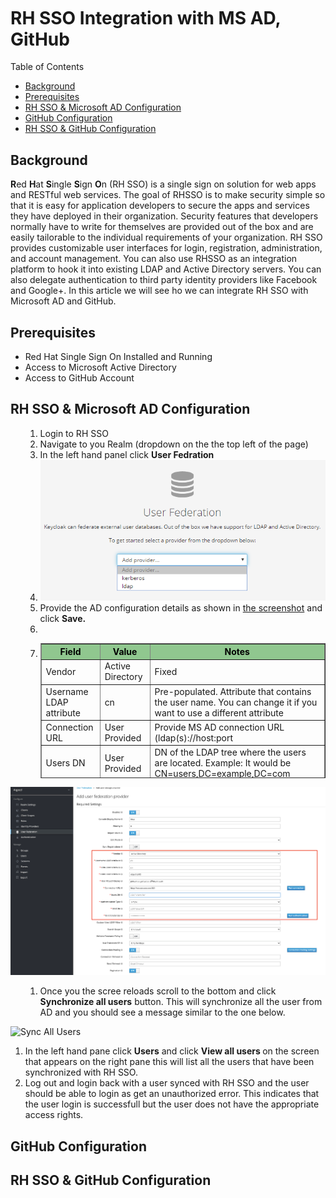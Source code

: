 <h1>&nbsp;</h1>
<h1>&nbsp;</h1>
<h1>RH SSO Integration with MS AD, GitHub</h1>
<p>Table of Contents</p>
<ul>
<li><a href="#_background">Background</a></li>
<li><a href="#_prerequisites">Prerequisites</a></li>
<li><a href="#_rhssoad">RH SSO &amp; Microsoft AD Configuration</a></li>
<li><a href="#_githubconf">GitHub Configuration</a></li>
<li><a href="#_rhssogithub">RH SSO &amp; GitHub Configuration</a></li>
</ul>
<h2 id="_background">Background</h2>
<p><strong>R</strong>ed <strong>H</strong>at <strong>S</strong>ingle <strong>S</strong>ign <strong>O</strong>n (RH SSO) is a single sign on solution for web apps and RESTful web services. The goal of RHSSO is to make security simple so that it is easy for application developers to secure the apps and services they have deployed in their organization. Security features that developers normally have to write for themselves are provided out of the box and are easily tailorable to the individual requirements of your organization. RH SSO provides customizable user interfaces for login, registration, administration, and account management. You can also use RHSSO as an integration platform to hook it into existing LDAP and Active Directory servers. You can also delegate authentication to third party identity providers like Facebook and Google+. In this article we will see ho we can integrate RH SSO with Microsoft AD and GitHub.</p>
<h2 id="_prerequisites">Prerequisites</h2>
<ul>
<li>Red Hat Single Sign On Installed and Running</li>
<li>Access to Microsoft Active Directory</li>
<li>Access to GitHub Account</li>
</ul>
<h2 id="_rhssoad">RH SSO &amp; Microsoft AD Configuration</h2>
<ol>
<ol>
<li>Login to RH SSO</li>
<li>Navigate to you Realm (dropdown on the the top left of the page)</li>
<li>In the left hand panel click <strong>User Fedration</strong></li>
<li><img src="https://github.com/rohitralhan/RHSSOIntegADGitLDAP/blob/main/images/rhsso-user-fedration.png" alt="User Fedration" /></li>
<li>Provide the AD configuration details as shown in <a href="https://geekprank.com/chat-screenshot/" rel="nofollow">the screenshot</a> and click <strong>Save.</strong></li>
<li>&nbsp;</li>
<li>
<table style="width: 100%; height: 216px;" border="1" cellspacing="0" cellpadding="0">
<tbody>
<tr style="background-color: #90c78f; color: #000000;">
<td style="text-align: center; height: 18px; width: 28.9676%;"><strong>Field</strong></td>
<td style="text-align: center; height: 18px; width: 24.1911%;"><strong>Value</strong></td>
<td style="text-align: center; height: 18px; width: 46.5331%;"><strong>Notes</strong></td>
</tr>
<tr style="height: 18px;">
<td style="height: 18px; width: 28.9676%;">Vendor</td>
<td style="height: 18px; width: 24.1911%;">Active Directory</td>
<td style="height: 18px; width: 46.5331%;">Fixed</td>
</tr>
<tr style="height: 18px;">
<td style="height: 18px; width: 28.9676%;">Username LDAP attribute&nbsp;</td>
<td style="height: 18px; width: 24.1911%;">cn</td>
<td style="height: 18px; width: 46.5331%;">Pre-populated. Attribute that contains the user name. You can change it if you want to use a different attribute</td>
</tr>
<tr style="height: 18px;">
<td style="height: 18px; width: 28.9676%;">Connection URL</td>
<td style="height: 18px; width: 24.1911%;">User Provided&nbsp;</td>
<td style="height: 18px; width: 46.5331%;">Provide MS AD connection URL (ldap(s)://host:port</td>
</tr>
<tr style="height: 18px;">
<td style="height: 18px; width: 28.9676%;">Users DN</td>
<td style="height: 18px; width: 24.1911%;">User Provided</td>
<td style="height: 18px; width: 46.5331%;">DN of the LDAP tree where the users are located. Example: It would be CN=users,DC=example,DC=com</td>
</tr>
<tr style="height: 90px;">
<td style="width: 28.9676%; height: 90px;">Bind DN</td>
<td style="width: 24.1911%; height: 90px;">User Provided</td>
<td style="width: 46.5331%; height: 90px;">DN of the user for authenticating and get the user list from AD. Admin user or a service account. Example: CN=Administrator,CN=Users,DC=demo, DC=example,DC=com</td>
</tr>
<tr style="height: 18px;">
<td style="width: 28.9676%; height: 18px;">Bind Credential</td>
<td style="width: 24.1911%; height: 18px;">User Provided</td>
<td style="width: 46.5331%; height: 18px;">Password of the Bind DN user above</td>
</tr>
<tr style="height: 18px;">
<td style="width: 28.9676%; height: 18px;">Other Fields</td>
<td style="width: 24.1911%; height: 18px;">&nbsp;</td>
<td style="width: 46.5331%; height: 18px;">Change as appropriate</td>
</tr>
</tbody>
</table>
</li>
</ol>
</ol>
<p><img src="https://github.com/rohitralhan/RHSSOIntegADGitLDAP/blob/main/images/ad-setup.png" alt="AD Setup" /></p>
<ol>
<ol>
<li>Once you the scree reloads scroll to the bottom and click <strong>Synchronize all users</strong> button. This will synchronize all the user from AD and you should see a message similar to the one below.</li>
</ol>
</ol>
<p><img src="https://github.com/rohitralhan/RHSSOIntegADGitLDAP/blob/main/images/sync-users.png" alt="Sync All Users" /></p>
<ol>
<li>In the left hand pane click <strong>Users</strong> and click <strong>View all users </strong>on the screen that appears on the right pane this will list all the users that have been synchronized with RH SSO.</li>
<li>Log out and login back with a user synced with RH SSO and the user should be able to login as get an unauthorized error. This indicates that the user login is successfull but the user does not have the appropriate access rights.</li>
</ol>
<h2 id="_githubconf">GitHub Configuration</h2>
<h2 id="_rhssogithub">RH SSO &amp; GitHub Configuration</h2>
